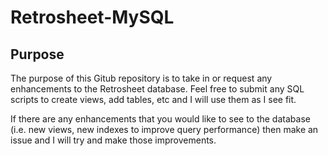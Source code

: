 # Retrosheet-MySQL
## Purpose

The purpose of this Gitub repository is to take in or request any enhancements to the Retrosheet database.  Feel free to submit any SQL scripts to create views, add tables, etc and I will use them as I see fit. 

If there are any enhancements that you would like to see to the database (i.e. new views, new indexes to improve query performance) then make an issue and I will try and make those improvements.

